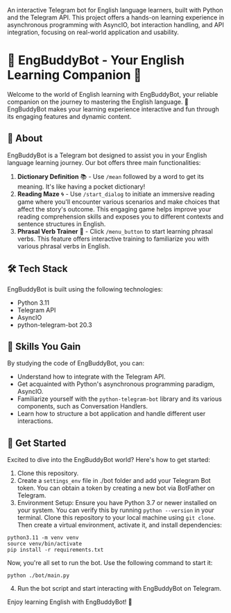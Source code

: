 An interactive Telegram bot for English language learners, built with Python and the Telegram API. This project offers a hands-on learning experience in asynchronous programming with AsyncIO, bot interaction handling, and API integration, focusing on real-world application and usability.

# 🤖 EngBuddyBot - Your English Learning Companion 📘

Welcome to the world of English learning with EngBuddyBot, your reliable companion on the journey to mastering the English language. 🚀  EngBuddyBot makes your learning experience interactive and fun through its engaging features and dynamic content.

## 📖 About 

EngBuddyBot is a Telegram bot designed to assist you in your English language learning journey. Our bot offers three main functionalities:

1. **Dictionary Definition** 📚 - Use `/mean` followed by a word to get its meaning. It's like having a pocket dictionary!
2. **Reading Maze** 🌀 - Use `/start_dialog` to initiate an immersive reading game where you'll encounter various scenarios and make choices that affect the story's outcome. This engaging game helps improve your reading comprehension skills and exposes you to different contexts and sentence structures in English.
3. **Phrasal Verb Trainer** 💪 - Click `/menu_button` to start learning phrasal verbs. This feature offers interactive training to familiarize you with various phrasal verbs in English.

## 🛠️ Tech Stack

EngBuddyBot is built using the following technologies:

- Python 3.11
- Telegram API
- AsyncIO
- python-telegram-bot 20.3

## 💼 Skills You Gain 

By studying the code of EngBuddyBot, you can:

- Understand how to integrate with the Telegram API.
- Get acquainted with Python's asynchronous programming paradigm, AsyncIO.
- Familiarize yourself with the `python-telegram-bot` library and its various components, such as Conversation Handlers.
- Learn how to structure a bot application and handle different user interactions.

## 🚀 Get Started

Excited to dive into the EngBuddyBot world? Here's how to get started:

1. Clone this repository.
2. Create a `settings_env` file in ./bot folder and add your Telegram Bot token. You can obtain a token by creating a new bot via BotFather on Telegram.
3. Environment Setup:
Ensure you have Python 3.7 or newer installed on your system. You can verify this by running `python --version` in your terminal.
Clone this repository to your local machine using `git clone`.
Then create a virtual environment, activate it, and install dependencies:
```
python3.11 -m venv venv
source venv/bin/activate
pip install -r requirements.txt
```
Now, you're all set to run the bot. Use the following command to start it:
```
python ./bot/main.py
```
4. Run the bot script and start interacting with EngBuddyBot on Telegram.

Enjoy learning English with EngBuddyBot! 🎉
